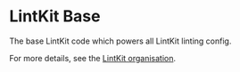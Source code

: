 # LintKit Base

The base LintKit code which powers all LintKit linting config.

For more details, see the [LintKit organisation](https://github.com/lintkit).
